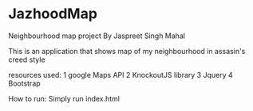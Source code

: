 # JazhoodMap
Neighbourhood map project
By Jaspreet Singh Mahal

This is an application that shows map of my neighbourhood in assasin's creed style

resources used:
1 google Maps API
2 KnockoutJS library
3 Jquery
4 Bootstrap

How to run:
Simply run index.html 
